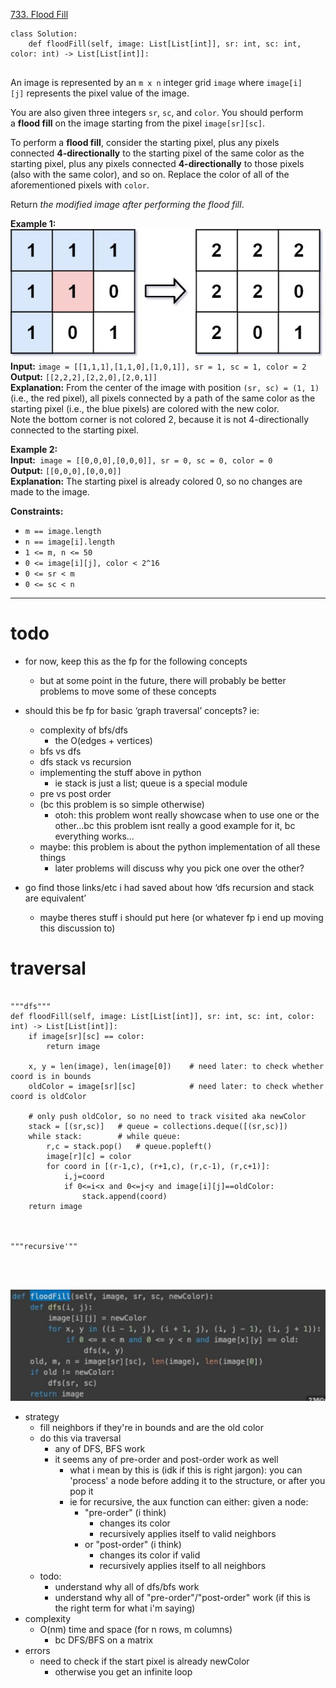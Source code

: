 [733. Flood Fill](https://leetcode.com/problems/flood-fill/)

```
class Solution:
    def floodFill(self, image: List[List[int]], sr: int, sc: int, color: int) -> List[List[int]]:
        
```

An image is represented by an `m x n` integer grid `image` where `image[i][j]` represents the pixel value of the image.

You are also given three integers `sr`, `sc`, and `color`. You should perform a **flood fill** on the image starting from the pixel `image[sr][sc]`.

To perform a **flood fill**, consider the starting pixel, plus any pixels connected **4-directionally** to the starting pixel of the same color as the starting pixel, plus any pixels connected **4-directionally** to those pixels (also with the same color), and so on. Replace the color of all of the aforementioned pixels with `color`.

Return _the modified image after performing the flood fill_.

**Example 1:**  
![](../!assets/attachments/Pasted%20image%2020240224222750.png)  
**Input:** `image = [[1,1,1],[1,1,0],[1,0,1]], sr = 1, sc = 1, color = 2`  
**Output:** `[[2,2,2],[2,2,0],[2,0,1]]`  
**Explanation:** From the center of the image with position `(sr, sc) = (1, 1)` (i.e., the red pixel), all pixels connected by a path of the same color as the starting pixel (i.e., the blue pixels) are colored with the new color.  
Note the bottom corner is not colored 2, because it is not 4-directionally connected to the starting pixel.  

**Example 2:**  
**Input:**` image = [[0,0,0],[0,0,0]], sr = 0, sc = 0, color = 0`  
**Output:** `[[0,0,0],[0,0,0]]`  
**Explanation:** The starting pixel is already colored 0, so no changes are made to the image.  

**Constraints:**
- `m == image.length`
- `n == image[i].length`
- `1 <= m, n <= 50`
- `0 <= image[i][j], color < 2^16`
- `0 <= sr < m`
- `0 <= sc < n`

---
# todo


- for now, keep this as the fp for the following concepts
	- but at some point in the future, there will probably be better problems to move some of these concepts


- should this be fp for basic ‘graph traversal’ concepts? ie:
	- complexity of bfs/dfs
		- the O(edges + vertices)
	- bfs vs dfs
	- dfs stack vs recursion
	- implementing the stuff above in python
		- ie stack is just a list; queue is a special module
	- pre vs post order
	- (bc this problem is so simple otherwise)
		- otoh: this problem wont really showcase when to use one or the other...bc this problem isnt really a good example for it, bc everything works...
	- maybe: this problem is about the python implementation of all these things
		- later problems will discuss why you pick one over the other?

- go find those links/etc i had saved about how ‘dfs recursion and stack are equivalent’
	- maybe theres stuff i should put here (or whatever fp i end up moving this discussion to)




# traversal
```

"""dfs"""
def floodFill(self, image: List[List[int]], sr: int, sc: int, color: int) -> List[List[int]]:
    if image[sr][sc] == color:
        return image
    
    x, y = len(image), len(image[0])    # need later: to check whether coord is in bounds
    oldColor = image[sr][sc]            # need later: to check whether coord is oldColor

    # only push oldColor, so no need to track visited aka newColor
    stack = [(sr,sc)]   # queue = collections.deque([(sr,sc)])
    while stack:        # while queue:
        r,c = stack.pop()   # queue.popleft()
        image[r][c] = color     
        for coord in [(r-1,c), (r+1,c), (r,c-1), (r,c+1)]:
            i,j=coord
            if 0<=i<x and 0<=j<y and image[i][j]==oldColor:
                stack.append(coord)
    return image



"""recursive'""




```


![](../!assets/attachments/Pasted%20image%2020240224222910.png)


- strategy
	- fill neighbors if they're in bounds and are the old color
	- do this via traversal
		- any of DFS, BFS work
		- it seems any of pre-order and post-order work as well
			- what i mean by this is (idk if this is right jargon): you can 'process' a node before adding it to the structure, or after you pop it
			- ie for recursive, the aux function can either: given a node:
				- "pre-order" (i think)
					- changes its color
					- recursively applies itself to valid neighbors
				- or "post-order" (i think)
					- changes its color if valid
					- recursively applies itself to all neighbors
	- todo:
		- understand why all of dfs/bfs work
		- understand why all of "pre-order"/"post-order" work (if this is the right term for what i'm saying)
- complexity
	- O(nm) time and space (for n rows, m columns)
		- bc DFS/BFS on a matrix
- errors
	- need to check if the start pixel is already newColor
		- otherwise you get an infinite loop
